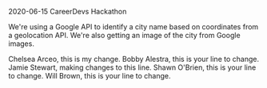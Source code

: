 2020-06-15 CareerDevs Hackathon

We're using a Google API to identify a city name based on coordinates from a geolocation API.
We're also getting an image of the city from Google images.

Chelsea Arceo, this is my change.
Bobby Alestra, this is your line to change.
Jamie Stewart, making changes to this line.
Shawn O'Brien, this is your line to change.
Will Brown, this is your line to change.